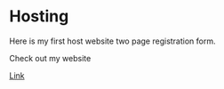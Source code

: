 # Hosting
Here is my first host website two page registration form.

Check out my website

[Link](https://bit.ly/3mgTVU7)
